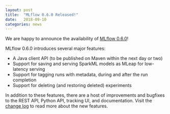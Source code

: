 ```yaml
---
layout: post
title:  "MLflow 0.6.0 Released!"
date:   2018-09-10
categories: news
---
```


We are happy to announce the availability of [MLflow 0.6.0](https://github.com/mlflow/mlflow/releases/tag/v0.6.0)! 

MLflow 0.6.0 introduces several major features:

- A Java client API (to be published on Maven within the next day or two)
- Support for saving and serving SparkML models as MLeap for low-latency serving
- Support for tagging runs with metadata, during and after the run completion
- Support for deleting (and restoring deleted) experiments

In addition to these features, there are a host of improvements and bugfixes to the REST API, Python API, tracking UI, and documentation. Visit the [change log](https://github.com/mlflow/mlflow/blob/master/CHANGELOG.rst#060-2018-09-10) to read more about the new features.
